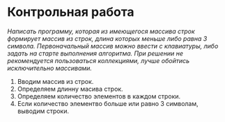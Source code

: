 # Контрольная работа
*Написать программу, которая из имеющегося массива строк формирует массив из строк, длина которых меньше либо равна 3 символа. Первоначальный массив можно ввести с клавиатуры, либо задать на старте выполнения алгоритма. При решении не рекомендуется пользоваться коллекциями, лучше обойтись исключительно массивами.*

1) Вводим массив из строк.
2) Определяем длинну масива строк.
3) Определяем количество элементов в каждом строки.
4) Если количество элементво больше или равно 3 символам, выводим строки.